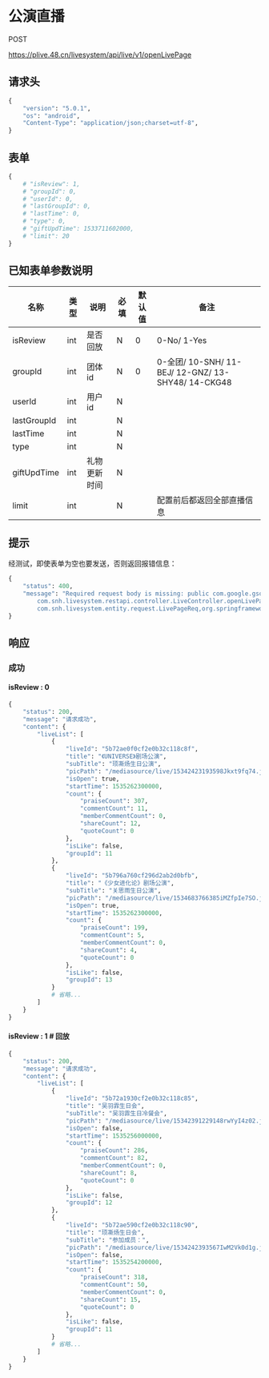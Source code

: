 # 公演直播

POST

https://plive.48.cn/livesystem/api/live/v1/openLivePage

## 请求头

```python
{
    "version": "5.0.1",
    "os": "android",
    "Content-Type": "application/json;charset=utf-8",
}
```

## 表单

```python
{
    # "isReview": 1,
    # "groupId": 0,
    # "userId": 0,
    # "lastGroupId": 0,
    # "lastTime": 0,
    # "type": 0,
    # "giftUpdTime": 1533711602000,
    # "limit": 20
}
```

## 已知表单参数说明

名称 | 类型 | 说明 | 必填 | 默认值 | 备注
------- | -------- | ------- | ---- | ----- | ----
isReview | int | 是否回放 | N | 0 | 0-No/ 1-Yes
groupId | int | 团体id | N | 0 | 0-全团/ 10-SNH/ 11-BEJ/ 12-GNZ/ 13-SHY48/ 14-CKG48
userId | int | 用户id | N |  | 
lastGroupId | int |  | N |  | 
lastTime | int |  | N |  | 
type | int |  | N |  | 
giftUpdTime | int | 礼物更新时间 | N |  | 
limit | int |  | N |  | 配置前后都返回全部直播信息

## 提示

经测试，即使表单为空也要发送，否则返回报错信息：

```python
{
    "status": 400,
    "message": "Required request body is missing: public com.google.gson.JsonObject \
        com.snh.livesystem.restapi.controller.LiveController.openLivePage( \
        com.snh.livesystem.entity.request.LivePageReq,org.springframework.validation.BindingResult)"
}
```

## 响应

### 成功

#### isReview : 0

```python
{
    "status": 200,
    "message": "请求成功",
    "content": {
        "liveList": [
            {
                "liveId": "5b72ae0f0cf2e0b32c118c8f",
                "title": "《UNIVERSE》剧场公演",
                "subTitle": "顼凘炀生日公演",
                "picPath": "/mediasource/live/15342423193598Jkxt9fq74.jpg",
                "isOpen": true,
                "startTime": 1535262300000,
                "count": {
                    "praiseCount": 307,
                    "commentCount": 11,
                    "memberCommentCount": 0,
                    "shareCount": 12,
                    "quoteCount": 0
                },
                "isLike": false,
                "groupId": 11
            },
            {
                "liveId": "5b796a760cf296d2ab2d0bfb",
                "title": "《少女进化论》剧场公演",
                "subTitle": "关思雨生日公演",
                "picPath": "/mediasource/live/1534683766385iMZfpIe7SO.jpg",
                "isOpen": true,
                "startTime": 1535262300000,
                "count": {
                    "praiseCount": 199,
                    "commentCount": 5,
                    "memberCommentCount": 0,
                    "shareCount": 4,
                    "quoteCount": 0
                },
                "isLike": false,
                "groupId": 13
            }
            # 省略...
        ]
    }
}
```

#### isReview : 1  # 回放

```python
{
    "status": 200,
    "message": "请求成功",
    "content": {
        "liveList": [
            {
                "liveId": "5b72a1930cf2e0b32c118c85",
                "title": "吴羽霏生日会",
                "subTitle": "吴羽霏生日冷餐会",
                "picPath": "/mediasource/live/15342391229148rwYyI4z02.jpg",
                "isOpen": false,
                "startTime": 1535256000000,
                "count": {
                    "praiseCount": 286,
                    "commentCount": 82,
                    "memberCommentCount": 0,
                    "shareCount": 8,
                    "quoteCount": 0
                },
                "isLike": false,
                "groupId": 12
            },
            {
                "liveId": "5b72ae590cf2e0b32c118c90",
                "title": "顼凘炀生日会",
                "subTitle": "参加成员：",
                "picPath": "/mediasource/live/1534242393567IwM2Vk0d1g.jpg",
                "isOpen": false,
                "startTime": 1535254200000,
                "count": {
                    "praiseCount": 318,
                    "commentCount": 50,
                    "memberCommentCount": 0,
                    "shareCount": 15,
                    "quoteCount": 0
                },
                "isLike": false,
                "groupId": 11
            }
            # 省略...
        ]
    }
}
```
